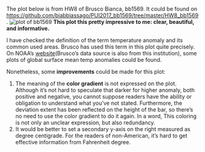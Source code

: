 The plot below is from HW8 of Brusco Bianca, bb1569. It could be found on https://github.com/biabbiassago/PUI2017_bb1569/tree/master/HW8_bb1569.
![plot of bb1569](https://github.com/biabbiassago/PUI2017_bb1569/blob/master/HW8_bb1569/tempPlot.png)
**This plot this pretty impressive to me: clear, beautiful, and informative.**


I have checked the definition of the term temperature anomaly and its common used areas. Brusco has used this term in this plot quite precisely. On NOAA’s [website](https://www.ncdc.noaa.gov/sotc/global/201710#temp)(Brusco’s data source is also from this institution), some plots of global surface mean temp anomalies could be found.


Nonetheless, some **improvements** could be made for this plot:
1) The meaning of the **color gradient** is not expressed on the plot. Although it’s not hard to speculate that darker for higher anomaly, both positive and negative, you cannot suppose readers have the ability or obligation to understand what you’ve not stated. Furthermore, the deviation extent has been reflected on the height of the bar, so there’s no need to use the color gradient to do it again. In a word, This coloring is not only an unclear expression, but also redundancy.
2) It would be better to set a secondary y-axis on the right measured as degree centigrade. For the readers of non-American, it’s hard to get effective information from Fahrenheit degree.

